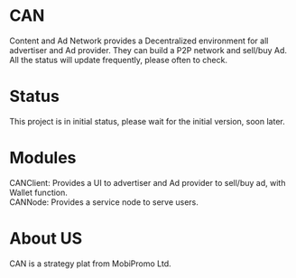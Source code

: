 # CAN  
Content and Ad Network provides a Decentralized environment for all advertiser and Ad provider. They can build a P2P network and sell/buy Ad.  
All the status will update frequently, please often to check.

# Status  
This project is in initial status, please wait for the initial version, soon later.  

# Modules

CANClient: Provides a UI to advertiser and Ad provider to sell/buy ad, with Wallet function.  
CANNode:   Provides a service node to serve users.   

# About US
CAN is a strategy plat from MobiPromo Ltd. 

